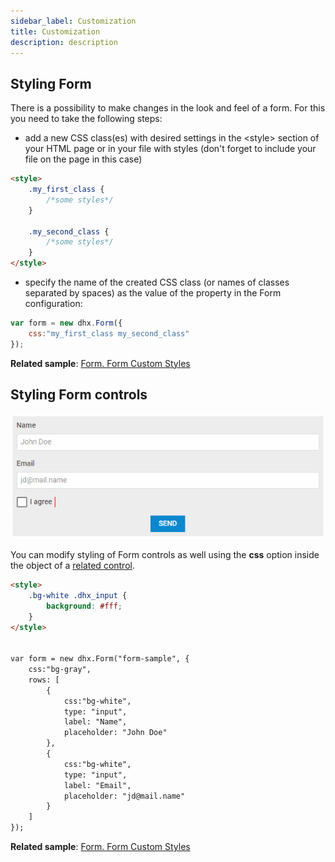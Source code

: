 ```yaml
---
sidebar_label: Customization
title: Customization
description: description
---          
```


## Styling Form

There is a possibility to make changes in the look and feel of a form. For this you need to take the following steps:

- add a new CSS class(es) with desired settings in the &lt;style&gt; section of your HTML page or in your file with styles (don't forget to include your file on the page in this case)

~~~html
<style>
	.my_first_class {
		/*some styles*/
	}
    
    .my_second_class {
		/*some styles*/
	}
</style>
~~~

- specify the name of the created CSS class (or names of classes separated by spaces) as the value of the [](form/api/form_css_config.md) property in the Form configuration:

~~~js
var form = new dhx.Form({
    css:"my_first_class my_second_class"
});
~~~

**Related sample**: [Form. Form Custom Styles](https://snippet.dhtmlx.com/wnscgb50)


## Styling Form controls

![](../assets/form/custom_styles.png)

You can modify styling of Form controls as well using the **css** option inside the object of a [related control](form/controls_list.md).

~~~html
<style>
	.bg-white .dhx_input {
		background: #fff;
	}
</style>


var form = new dhx.Form("form-sample", {
	css:"bg-gray",
	rows: [
		{	
			css:"bg-white",
			type: "input",
			label: "Name",
			placeholder: "John Doe"
		},
		{
			css:"bg-white",
			type: "input",
			label: "Email",
			placeholder: "jd@mail.name"
		}
	]
});
~~~

**Related sample**: [Form. Form Custom Styles](https://snippet.dhtmlx.com/wnscgb50)
